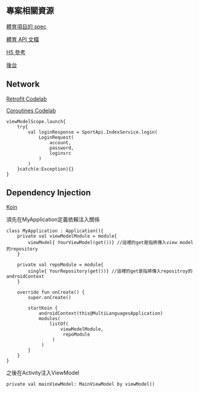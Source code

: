 ## 專案相關資源

[體育項目的 spec](https://2r9nym.axshare.com/#g=1&p=%E3%80%90%E7%89%88%E6%9C%AC%E8%AE%B0%E5%BD%95%E3%80%91
)

[體育 API 文檔](https://sportsapidoc.cxct.org/%E4%BD%93%E8%82%B2%E6%8E%A5%E5%8F%A3%E6%96%87%E6%A1%A3/)

[H5 參考](https://sportsapi.cxct.org)

[後台]( https://sportsadmin.cxct.org/#/login?redirect=%2Fsub-account-list)


## Network

[Retrofit Codelab](https://developer.android.com/codelabs/kotlin-android-training-internet-data#0)

[Coroutines Codelab](https://codelabs.developers.google.com/codelabs/kotlin-coroutines/?hl=da#12)

```
viewModelScope.launch{
    try{
        val loginResponse = SportApi.IndexService.login(
            LoginRequest(
                account,
                password,
                loginsrc
            )
        )
    }catch(e:Exception){}
}
```


## Dependency Injection

[Koin](https://insert-koin.io/)

須先在MyApplication定義依賴注入關係

```
class MyApplication : Application(){
    private val viewModelModule = module{
        viewModel{ YourViewModel(get())} //這裡的get是指將傳入view model的repository
    }

    private val repoModule = module{
        single{ YourRepository(get())} //這裡的get是指將傳入repositroy的androidContext
    }

    override fun onCreate() {
        super.onCreate()

        startKoin {
            androidContext(this@MultiLanguagesApplication)
            modules(
                listOf(
                    viewModelModule,
                     repoModule
                 )
             )
        }
    }
}
```

之後在Activity注入ViewModel

```
private val mainViewModel: MainViewModel by viewModel()
```